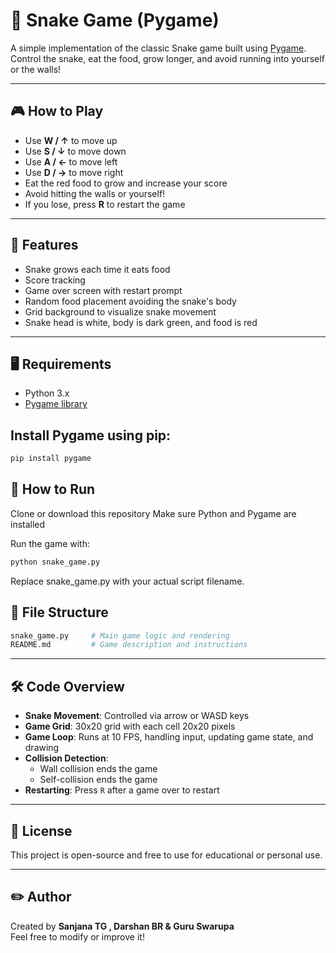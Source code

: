 # 🐍 Snake Game (Pygame)

A simple implementation of the classic Snake game built using [Pygame](https://www.pygame.org/). Control the snake, eat the food, grow longer, and avoid running into yourself or the walls!

---

## 🎮 How to Play

- Use **W / ↑** to move up  
- Use **S / ↓** to move down  
- Use **A / ←** to move left  
- Use **D / →** to move right  
- Eat the red food to grow and increase your score  
- Avoid hitting the walls or yourself!  
- If you lose, press **R** to restart the game  

---

## 🧱 Features

- Snake grows each time it eats food
- Score tracking
- Game over screen with restart prompt
- Random food placement avoiding the snake's body
- Grid background to visualize snake movement
- Snake head is white, body is dark green, and food is red

---

## 🖥️ Requirements

- Python 3.x  
- [Pygame library](https://www.pygame.org/)

## Install Pygame using pip:

```bash
pip install pygame
```

## 🚀 How to Run

Clone or download this repository
Make sure Python and Pygame are installed

Run the game with:
```bash
python snake_game.py
```

Replace snake_game.py with your actual script filename.

## 📁 File Structure

```bash
snake_game.py     # Main game logic and rendering
README.md         # Game description and instructions
```

---

## 🛠️ Code Overview

- **Snake Movement**: Controlled via arrow or WASD keys  
- **Game Grid**: 30x20 grid with each cell 20x20 pixels  
- **Game Loop**: Runs at 10 FPS, handling input, updating game state, and drawing  
- **Collision Detection**:  
  - Wall collision ends the game  
  - Self-collision ends the game  
- **Restarting**: Press `R` after a game over to restart

---

## 📄 License

This project is open-source and free to use for educational or personal use.

---

## ✏️ Author

Created by **Sanjana TG , Darshan BR & Guru Swarupa**  
Feel free to modify or improve it!
